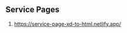 <h2>
    Service Pages
</h2>

<ol>
    <li>
        <a href="https://service-page-xd-to-html.netlify.app/">https://service-page-xd-to-html.netlify.app/</a>
    </li>
</ol>
